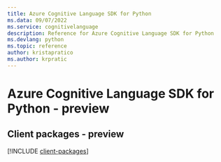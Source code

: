 ```yaml
---
title: Azure Cognitive Language SDK for Python
ms.data: 09/07/2022
ms.service: cognitivelanguage
description: Reference for Azure Cognitive Language SDK for Python
ms.devlang: python
ms.topic: reference
author: kristapratico
ms.author: krpratic
---
```

# Azure Cognitive Language SDK for Python - preview

## Client packages - preview
[!INCLUDE [client-packages](cognitive-language-client-index.md)]